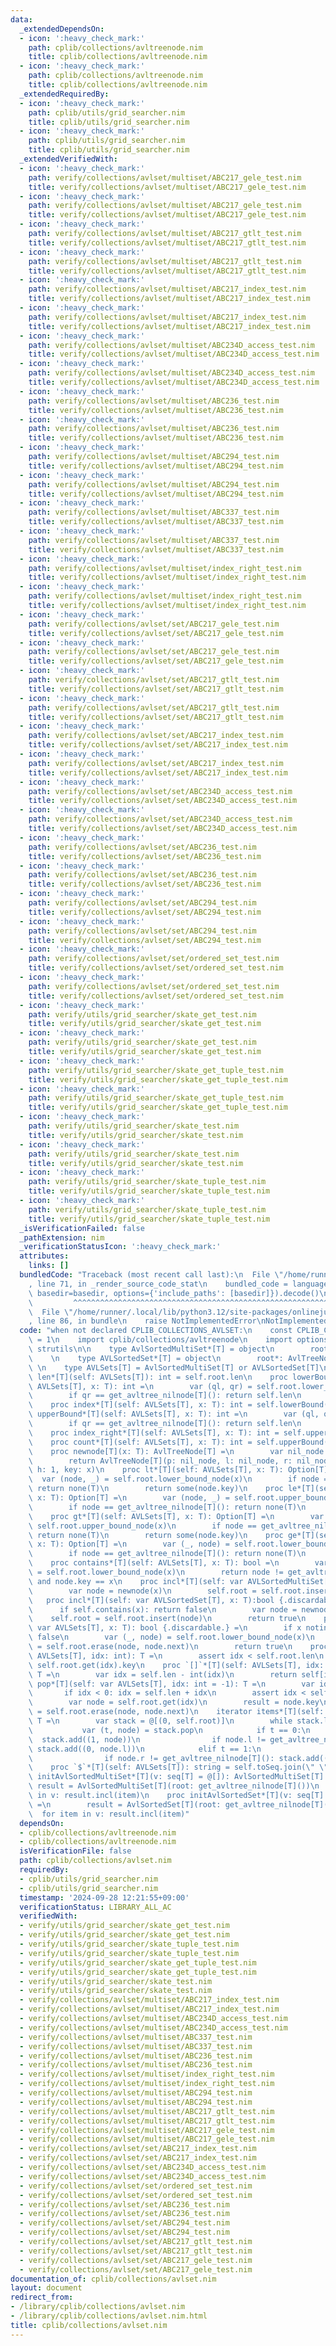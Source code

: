 ```yaml
---
data:
  _extendedDependsOn:
  - icon: ':heavy_check_mark:'
    path: cplib/collections/avltreenode.nim
    title: cplib/collections/avltreenode.nim
  - icon: ':heavy_check_mark:'
    path: cplib/collections/avltreenode.nim
    title: cplib/collections/avltreenode.nim
  _extendedRequiredBy:
  - icon: ':heavy_check_mark:'
    path: cplib/utils/grid_searcher.nim
    title: cplib/utils/grid_searcher.nim
  - icon: ':heavy_check_mark:'
    path: cplib/utils/grid_searcher.nim
    title: cplib/utils/grid_searcher.nim
  _extendedVerifiedWith:
  - icon: ':heavy_check_mark:'
    path: verify/collections/avlset/multiset/ABC217_gele_test.nim
    title: verify/collections/avlset/multiset/ABC217_gele_test.nim
  - icon: ':heavy_check_mark:'
    path: verify/collections/avlset/multiset/ABC217_gele_test.nim
    title: verify/collections/avlset/multiset/ABC217_gele_test.nim
  - icon: ':heavy_check_mark:'
    path: verify/collections/avlset/multiset/ABC217_gtlt_test.nim
    title: verify/collections/avlset/multiset/ABC217_gtlt_test.nim
  - icon: ':heavy_check_mark:'
    path: verify/collections/avlset/multiset/ABC217_gtlt_test.nim
    title: verify/collections/avlset/multiset/ABC217_gtlt_test.nim
  - icon: ':heavy_check_mark:'
    path: verify/collections/avlset/multiset/ABC217_index_test.nim
    title: verify/collections/avlset/multiset/ABC217_index_test.nim
  - icon: ':heavy_check_mark:'
    path: verify/collections/avlset/multiset/ABC217_index_test.nim
    title: verify/collections/avlset/multiset/ABC217_index_test.nim
  - icon: ':heavy_check_mark:'
    path: verify/collections/avlset/multiset/ABC234D_access_test.nim
    title: verify/collections/avlset/multiset/ABC234D_access_test.nim
  - icon: ':heavy_check_mark:'
    path: verify/collections/avlset/multiset/ABC234D_access_test.nim
    title: verify/collections/avlset/multiset/ABC234D_access_test.nim
  - icon: ':heavy_check_mark:'
    path: verify/collections/avlset/multiset/ABC236_test.nim
    title: verify/collections/avlset/multiset/ABC236_test.nim
  - icon: ':heavy_check_mark:'
    path: verify/collections/avlset/multiset/ABC236_test.nim
    title: verify/collections/avlset/multiset/ABC236_test.nim
  - icon: ':heavy_check_mark:'
    path: verify/collections/avlset/multiset/ABC294_test.nim
    title: verify/collections/avlset/multiset/ABC294_test.nim
  - icon: ':heavy_check_mark:'
    path: verify/collections/avlset/multiset/ABC294_test.nim
    title: verify/collections/avlset/multiset/ABC294_test.nim
  - icon: ':heavy_check_mark:'
    path: verify/collections/avlset/multiset/ABC337_test.nim
    title: verify/collections/avlset/multiset/ABC337_test.nim
  - icon: ':heavy_check_mark:'
    path: verify/collections/avlset/multiset/ABC337_test.nim
    title: verify/collections/avlset/multiset/ABC337_test.nim
  - icon: ':heavy_check_mark:'
    path: verify/collections/avlset/multiset/index_right_test.nim
    title: verify/collections/avlset/multiset/index_right_test.nim
  - icon: ':heavy_check_mark:'
    path: verify/collections/avlset/multiset/index_right_test.nim
    title: verify/collections/avlset/multiset/index_right_test.nim
  - icon: ':heavy_check_mark:'
    path: verify/collections/avlset/set/ABC217_gele_test.nim
    title: verify/collections/avlset/set/ABC217_gele_test.nim
  - icon: ':heavy_check_mark:'
    path: verify/collections/avlset/set/ABC217_gele_test.nim
    title: verify/collections/avlset/set/ABC217_gele_test.nim
  - icon: ':heavy_check_mark:'
    path: verify/collections/avlset/set/ABC217_gtlt_test.nim
    title: verify/collections/avlset/set/ABC217_gtlt_test.nim
  - icon: ':heavy_check_mark:'
    path: verify/collections/avlset/set/ABC217_gtlt_test.nim
    title: verify/collections/avlset/set/ABC217_gtlt_test.nim
  - icon: ':heavy_check_mark:'
    path: verify/collections/avlset/set/ABC217_index_test.nim
    title: verify/collections/avlset/set/ABC217_index_test.nim
  - icon: ':heavy_check_mark:'
    path: verify/collections/avlset/set/ABC217_index_test.nim
    title: verify/collections/avlset/set/ABC217_index_test.nim
  - icon: ':heavy_check_mark:'
    path: verify/collections/avlset/set/ABC234D_access_test.nim
    title: verify/collections/avlset/set/ABC234D_access_test.nim
  - icon: ':heavy_check_mark:'
    path: verify/collections/avlset/set/ABC234D_access_test.nim
    title: verify/collections/avlset/set/ABC234D_access_test.nim
  - icon: ':heavy_check_mark:'
    path: verify/collections/avlset/set/ABC236_test.nim
    title: verify/collections/avlset/set/ABC236_test.nim
  - icon: ':heavy_check_mark:'
    path: verify/collections/avlset/set/ABC236_test.nim
    title: verify/collections/avlset/set/ABC236_test.nim
  - icon: ':heavy_check_mark:'
    path: verify/collections/avlset/set/ABC294_test.nim
    title: verify/collections/avlset/set/ABC294_test.nim
  - icon: ':heavy_check_mark:'
    path: verify/collections/avlset/set/ABC294_test.nim
    title: verify/collections/avlset/set/ABC294_test.nim
  - icon: ':heavy_check_mark:'
    path: verify/collections/avlset/set/ordered_set_test.nim
    title: verify/collections/avlset/set/ordered_set_test.nim
  - icon: ':heavy_check_mark:'
    path: verify/collections/avlset/set/ordered_set_test.nim
    title: verify/collections/avlset/set/ordered_set_test.nim
  - icon: ':heavy_check_mark:'
    path: verify/utils/grid_searcher/skate_get_test.nim
    title: verify/utils/grid_searcher/skate_get_test.nim
  - icon: ':heavy_check_mark:'
    path: verify/utils/grid_searcher/skate_get_test.nim
    title: verify/utils/grid_searcher/skate_get_test.nim
  - icon: ':heavy_check_mark:'
    path: verify/utils/grid_searcher/skate_get_tuple_test.nim
    title: verify/utils/grid_searcher/skate_get_tuple_test.nim
  - icon: ':heavy_check_mark:'
    path: verify/utils/grid_searcher/skate_get_tuple_test.nim
    title: verify/utils/grid_searcher/skate_get_tuple_test.nim
  - icon: ':heavy_check_mark:'
    path: verify/utils/grid_searcher/skate_test.nim
    title: verify/utils/grid_searcher/skate_test.nim
  - icon: ':heavy_check_mark:'
    path: verify/utils/grid_searcher/skate_test.nim
    title: verify/utils/grid_searcher/skate_test.nim
  - icon: ':heavy_check_mark:'
    path: verify/utils/grid_searcher/skate_tuple_test.nim
    title: verify/utils/grid_searcher/skate_tuple_test.nim
  - icon: ':heavy_check_mark:'
    path: verify/utils/grid_searcher/skate_tuple_test.nim
    title: verify/utils/grid_searcher/skate_tuple_test.nim
  _isVerificationFailed: false
  _pathExtension: nim
  _verificationStatusIcon: ':heavy_check_mark:'
  attributes:
    links: []
  bundledCode: "Traceback (most recent call last):\n  File \"/home/runner/.local/lib/python3.12/site-packages/onlinejudge_verify/documentation/build.py\"\
    , line 71, in _render_source_code_stat\n    bundled_code = language.bundle(stat.path,\
    \ basedir=basedir, options={'include_paths': [basedir]}).decode()\n          \
    \         ^^^^^^^^^^^^^^^^^^^^^^^^^^^^^^^^^^^^^^^^^^^^^^^^^^^^^^^^^^^^^^^^^^^^^^^^^^^^^^^^^\n\
    \  File \"/home/runner/.local/lib/python3.12/site-packages/onlinejudge_verify/languages/nim.py\"\
    , line 86, in bundle\n    raise NotImplementedError\nNotImplementedError\n"
  code: "when not declared CPLIB_COLLECTIONS_AVLSET:\n    const CPLIB_COLLECTIONS_AVLSET*\
    \ = 1\n    import cplib/collections/avltreenode\n    import options, sequtils,\
    \ strutils\n\n    type AvlSortedMultiSet*[T] = object\n        root*: AvlTreeNode[T]\n\
    \    \n    type AVLSortedSet*[T] = object\n        root*: AvlTreeNode[T]\n   \
    \ \n    type AVLSets[T] = AvlSortedMultiSet[T] or AVLSortedSet[T]\n\n    proc\
    \ len*[T](self: AVLSets[T]): int = self.root.len\n    proc lowerBound*[T](self:\
    \ AVLSets[T], x: T): int =\n        var (ql, qr) = self.root.lower_bound_node(x)\n\
    \        if qr == get_avltree_nilnode[T](): return self.len\n        return qr.index\n\
    \    proc index*[T](self: AVLSets[T], x: T): int = self.lowerBound(x)\n    proc\
    \ upperBound*[T](self: AVLSets[T], x: T): int =\n        var (ql, qr) = self.root.upper_bound_node(x)\n\
    \        if qr == get_avltree_nilnode[T](): return self.len\n        return qr.index\n\
    \    proc index_right*[T](self: AVLSets[T], x: T): int = self.upperBound(x)\n\
    \    proc count*[T](self: AVLSets[T], x: T): int = self.upperBound(x) - self.lowerBound(x)\n\
    \    proc newnode[T](x: T): AvlTreeNode[T] =\n        var nil_node = get_avltree_nilnode[T]()\n\
    \        return AvlTreeNode[T](p: nil_node, l: nil_node, r: nil_node, len: 1,\
    \ h: 1, key: x)\n    proc lt*[T](self: AVLSets[T], x: T): Option[T] =\n      \
    \  var (node, _) = self.root.lower_bound_node(x)\n        if node == get_avltree_nilnode[T]():\
    \ return none(T)\n        return some(node.key)\n    proc le*[T](self: AVLSets[T],\
    \ x: T): Option[T] =\n        var (node, _) = self.root.upper_bound_node(x)\n\
    \        if node == get_avltree_nilnode[T](): return none(T)\n        return some(node.key)\n\
    \    proc gt*[T](self: AVLSets[T], x: T): Option[T] =\n        var (_, node) =\
    \ self.root.upper_bound_node(x)\n        if node == get_avltree_nilnode[T]():\
    \ return none(T)\n        return some(node.key)\n    proc ge*[T](self: AVLSets[T],\
    \ x: T): Option[T] =\n        var (_, node) = self.root.lower_bound_node(x)\n\
    \        if node == get_avltree_nilnode[T](): return none(T)\n        return some(node.key)\n\
    \    proc contains*[T](self: AVLSets[T], x: T): bool =\n        var (_, node)\
    \ = self.root.lower_bound_node(x)\n        return node != get_avltree_nilnode[T]()\
    \ and node.key == x\n    proc incl*[T](self: var AVLSortedMultiSet[T], x: T) =\n\
    \        var node = newnode(x)\n        self.root = self.root.insert(node)\n \
    \   proc incl*[T](self: var AVLSortedSet[T], x: T):bool {.discardable.} =\n  \
    \      if self.contains(x): return false\n        var node = newnode(x)\n    \
    \    self.root = self.root.insert(node)\n        return true\n    proc excl*[T](self:\
    \ var AVLSets[T], x: T): bool {.discardable.} =\n        if x notin self: return\
    \ false\n        var (_, node) = self.root.lower_bound_node(x)\n        self.root\
    \ = self.root.erase(node, node.next)\n        return true\n    proc `[]`*[T](self:\
    \ AVLSets[T], idx: int): T =\n        assert idx < self.root.len\n        return\
    \ self.root.get(idx).key\n    proc `[]`*[T](self: AVLSets[T], idx: BackwardsIndex):\
    \ T =\n        var idx = self.len - int(idx)\n        return self[idx]\n    proc\
    \ pop*[T](self: var AVLSets[T], idx: int = -1): T =\n        var idx = idx\n \
    \       if idx < 0: idx = self.len + idx\n        assert idx < self.root.len\n\
    \        var node = self.root.get(idx)\n        result = node.key\n        self.root\
    \ = self.root.erase(node, node.next)\n    iterator items*[T](self: AVLSets[T]):\
    \ T =\n        var stack = @[(0, self.root)]\n        while stack.len > 0:\n \
    \           var (t, node) = stack.pop\n            if t == 0:\n              \
    \  stack.add((1, node))\n                if node.l != get_avltree_nilnode[T]():\
    \ stack.add((0, node.l))\n            elif t == 1:\n                yield node.key\n\
    \                if node.r != get_avltree_nilnode[T](): stack.add((0, node.r))\n\
    \    proc `$`*[T](self: AVLSets[T]): string = self.toSeq.join(\" \")\n    proc\
    \ initAvlSortedMultiSet*[T](v: seq[T] = @[]): AvlSortedMultiSet[T] =\n       \
    \ result = AvlSortedMultiSet[T](root: get_avltree_nilnode[T]())\n        for item\
    \ in v: result.incl(item)\n    proc initAvlSortedSet*[T](v: seq[T] = @[]): AvlSortedSet[T]\
    \ =\n        result = AvlSortedSet[T](root: get_avltree_nilnode[T]())\n      \
    \  for item in v: result.incl(item)"
  dependsOn:
  - cplib/collections/avltreenode.nim
  - cplib/collections/avltreenode.nim
  isVerificationFile: false
  path: cplib/collections/avlset.nim
  requiredBy:
  - cplib/utils/grid_searcher.nim
  - cplib/utils/grid_searcher.nim
  timestamp: '2024-09-28 12:21:55+09:00'
  verificationStatus: LIBRARY_ALL_AC
  verifiedWith:
  - verify/utils/grid_searcher/skate_get_test.nim
  - verify/utils/grid_searcher/skate_get_test.nim
  - verify/utils/grid_searcher/skate_tuple_test.nim
  - verify/utils/grid_searcher/skate_tuple_test.nim
  - verify/utils/grid_searcher/skate_get_tuple_test.nim
  - verify/utils/grid_searcher/skate_get_tuple_test.nim
  - verify/utils/grid_searcher/skate_test.nim
  - verify/utils/grid_searcher/skate_test.nim
  - verify/collections/avlset/multiset/ABC217_index_test.nim
  - verify/collections/avlset/multiset/ABC217_index_test.nim
  - verify/collections/avlset/multiset/ABC234D_access_test.nim
  - verify/collections/avlset/multiset/ABC234D_access_test.nim
  - verify/collections/avlset/multiset/ABC337_test.nim
  - verify/collections/avlset/multiset/ABC337_test.nim
  - verify/collections/avlset/multiset/ABC236_test.nim
  - verify/collections/avlset/multiset/ABC236_test.nim
  - verify/collections/avlset/multiset/index_right_test.nim
  - verify/collections/avlset/multiset/index_right_test.nim
  - verify/collections/avlset/multiset/ABC294_test.nim
  - verify/collections/avlset/multiset/ABC294_test.nim
  - verify/collections/avlset/multiset/ABC217_gtlt_test.nim
  - verify/collections/avlset/multiset/ABC217_gtlt_test.nim
  - verify/collections/avlset/multiset/ABC217_gele_test.nim
  - verify/collections/avlset/multiset/ABC217_gele_test.nim
  - verify/collections/avlset/set/ABC217_index_test.nim
  - verify/collections/avlset/set/ABC217_index_test.nim
  - verify/collections/avlset/set/ABC234D_access_test.nim
  - verify/collections/avlset/set/ABC234D_access_test.nim
  - verify/collections/avlset/set/ordered_set_test.nim
  - verify/collections/avlset/set/ordered_set_test.nim
  - verify/collections/avlset/set/ABC236_test.nim
  - verify/collections/avlset/set/ABC236_test.nim
  - verify/collections/avlset/set/ABC294_test.nim
  - verify/collections/avlset/set/ABC294_test.nim
  - verify/collections/avlset/set/ABC217_gtlt_test.nim
  - verify/collections/avlset/set/ABC217_gtlt_test.nim
  - verify/collections/avlset/set/ABC217_gele_test.nim
  - verify/collections/avlset/set/ABC217_gele_test.nim
documentation_of: cplib/collections/avlset.nim
layout: document
redirect_from:
- /library/cplib/collections/avlset.nim
- /library/cplib/collections/avlset.nim.html
title: cplib/collections/avlset.nim
---
```

